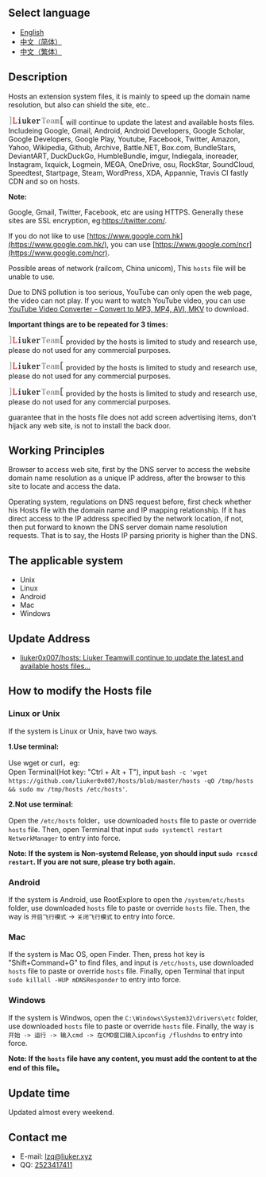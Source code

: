 Select language
---------------

  * [English](en-ww.md)
  * [中文（简体）](zh-cn.md)
  * [中文（繁体）](zh-tw.md)


Description
-----------

Hosts an extension system files, it is mainly to speed up the domain name resolution, but also can shield the site, etc..

![](img/logo.gif) will continue to update the latest and available hosts files. Includeing Google, Gmail, Android, Android Developers, Google Scholar, Google Developers, Google Play, Youtube, Facebook, Twitter, Amazon, Yahoo, Wikipedia, Github, Archive, Battle.NET, Box.com, BundleStars, DeviantART, DuckDuckGo, HumbleBundle, imgur, Indiegala, inoreader, Instagram, Ixquick, Logmein, MEGA, OneDrive, osu, RockStar, SoundCloud, Speedtest, Startpage, Steam, WordPress, XDA, Appannie, Travis CI fastly CDN and so on hosts.

**Note:**

Google, Gmail, Twitter, Facebook, etc are using HTTPS. Generally these sites are SSL encryption, eg:https://twitter.com/.

If you do not like to use [https://www.google.com.hk](https://www.google.com.hk/), you can use [https://www.google.com/ncr](https://www.google.com/ncr).

Possible areas of network (railcom, China unicom), This `hosts` file will be unable to use.

Due to DNS pollution is too serious, YouTube can only open the web page, the video can not play. If you want to watch YouTube video, you can use [YouTube Video Converter - Convert to MP3, MP4, AVI, MKV](http://www.onlinevideoconverter.com/video-converter) to download.


**Important things are to be repeated for 3 times:**

![](img/logo.gif) provided by the hosts is limited to study and research use, please do not used for any commercial purposes.

![](img/logo.gif) provided by the hosts is limited to study and research use, please do not used for any commercial purposes.

![](img/logo.gif) provided by the hosts is limited to study and research use, please do not used for any commercial purposes.

[](img/logo.gif) guarantee that in the hosts file does not add screen advertising items, don't hijack any web site, is not to install the back door.


Working Principles
------------------

Browser to access web site, first by the DNS server to access the website domain name resolution as a unique IP address, after the browser to this site to locate and access the data.

Operating system, regulations on DNS request before, first check whether his Hosts file with the domain name and IP mapping relationship. If it has direct access to the IP address specified by the network location, if not, then put forward to known the DNS server domain name resolution requests. That is to say, the Hosts IP parsing priority is higher than the DNS.

The applicable system
---------------------

  * Unix
  * Linux
  * Android
  * Mac
  * Windows

Update Address
--------------

  * [liuker0x007/hosts: Liuker Teamwill continue to update the latest and available hosts files...](https://github.com/liuker0x007/hosts)
  
How to modify the Hosts file
----------------------------

### Linux or Unix
If the system is Linux or Unix, have two ways.

**1.Use terminal:**  

Use wget or curl，eg:   
Open Terminal(Hot key: "Ctrl + Alt + T"), input `bash -c 'wget https://github.com/liuker0x007/hosts/blob/master/hosts -qO /tmp/hosts && sudo mv /tmp/hosts /etc/hosts'`.

**2.Not use terminal:**

Open the `/etc/hosts` folder，use downloaded `hosts` file to paste or override `hosts` file. Then, open Terminal that input `sudo systemctl restart NetworkManager` to entry into force.

**Note: If the system is Non-systemd Release, yon should input `sudo rcnscd restart`. If you are not sure, please try both again.**

### Android
If the system is Android, use RootExplore to open the `/system/etc/hosts` folder, use downloaded `hosts` file to paste or override `hosts` file. Then, the way is `开启飞行模式` -> `关闭飞行模式` to entry into force.

### Mac
If the system is Mac OS, open Finder. Then, press hot key is "Shift+Command+G" to find files, and input is `/etc/hosts`, use downloaded `hosts` file to paste or override `hosts` file. Finally, open Terminal that input `sudo killall -HUP mDNSResponder` to entry into force.

### Windows
If the system is Windwos, open the `C:\Windows\System32\drivers\etc` folder, use downloaded `hosts` file to paste or override `hosts` file. Finally, the way is ```开始 -> 运行 -> 输入cmd -> 在CMD窗口输入ipconfig /flushdns``` to entry into force.


**Note: If the `hosts` file have any content, you must add the content to at the end of this file。**

Update time
-----------

Updated almost every weekend.

Contact me
----------

  * E-mail: lzq@liuker.xyz
  * QQ: [2523417411](http://wpa.qq.com/msgrd?v=3&uin=2523417411&site=qq&menu=yes)
